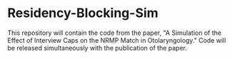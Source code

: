 # Residency-Blocking-Sim

This repository will contain the code from the paper, "A Simulation of the Effect of Interview Caps on the NRMP Match in Otolaryngology." Code will be released simultaneously with the publication of the paper.
